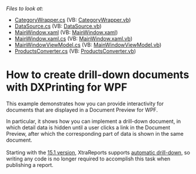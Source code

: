 <!-- default file list -->
*Files to look at*:

* [CategoryWrapper.cs](./CS/CategoryWrapper.cs) (VB: [CategoryWrapper.vb](./VB/CategoryWrapper.vb))
* [DataSource.cs](./CS/DataSource.cs) (VB: [DataSource.vb](./VB/DataSource.vb))
* [MainWindow.xaml](./CS/MainWindow.xaml) (VB: [MainWindow.xaml](./VB/MainWindow.xaml))
* [MainWindow.xaml.cs](./CS/MainWindow.xaml.cs) (VB: [MainWindow.xaml.vb](./VB/MainWindow.xaml.vb))
* [MainWindowViewModel.cs](./CS/MainWindowViewModel.cs) (VB: [MainWindowViewModel.vb](./VB/MainWindowViewModel.vb))
* [ProductsConverter.cs](./CS/ProductsConverter.cs) (VB: [ProductsConverter.vb](./VB/ProductsConverter.vb))
<!-- default file list end -->
# How to create drill-down documents with DXPrinting for WPF


<p>This example demonstrates how you can provide interactivity for documents that are displayed in a Document Preview for WPF.</p>
<p>In particular, it shows how you can implement a drill-down document, in which detail data is hidden until a user clicks a link in the Document Preview, after which the corresponding part of data is shown in the same document.<br><br>Starting with the <a href="https://www.devexpress.com/Subscriptions/New2015-1.xml?product=reporting">15.1 version</a>, XtraReports supports <a href="https://documentation.devexpress.com/#XtraReports/CustomDocument115622">automatic drill-down</a>, so writing any code is no longer required to accomplish this task when publishing a report.</p>

<br/>


